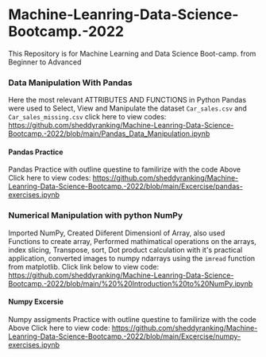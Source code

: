 # Machine-Leanring-Data-Science-Bootcamp.-2022
This Repository is for Machine Learning and Data Science Boot-camp. from Beginner to Advanced  

### Data Manipulation With Pandas 
Here the most relevant ATTRIBUTES AND FUNCTIONS in Python Pandas were used to Select, View and Manipulate the dataset `Car_sales.csv` and `Car_sales_missing.csv` click here to view codes: https://github.com/sheddyranking/Machine-Leanring-Data-Science-Bootcamp.-2022/blob/main/Pandas_Data_Manipulation.ipynb

#### Pandas Practice
Pandas Practice with outline questine to familirize with the code Above Click here to view codes: https://github.com/sheddyranking/Machine-Leanring-Data-Science-Bootcamp.-2022/blob/main/Excercise/pandas-exercises.ipynb

### Numerical Manipulation with python NumPy
Imported NumPy, Created Diiferent Dimensionl of Array, also used Functions to create array, Performed mathimatical operations on the arrays, index slicing, Transpose, sort, Dot product calculation with it's practical application, converted images to numpy ndarrays using the `imread` function from matplotlib. Click link below to view code: https://github.com/sheddyranking/Machine-Leanring-Data-Science-Bootcamp.-2022/blob/main/%20%20Introduction%20to%20NumPy.ipynb

#### Numpy Excersie
Numpy assigments Practice with outline questine to familirize with the code Above Click here to view code: https://github.com/sheddyranking/Machine-Leanring-Data-Science-Bootcamp.-2022/blob/main/Excercise/numpy-exercises.ipynb

